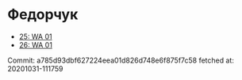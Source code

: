 # Федорчук
- [25: WA 01](25.md)
- [26: WA 01](26.md)

Commit: a785d93dbf627224eea01d826d748e6f875f7c58
 fetched at: 20201031-111759
